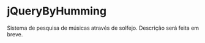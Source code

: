 jQueryByHumming
===============

Sistema de pesquisa de músicas através de solfejo. Descrição será feita em breve.
